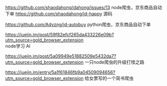 


https://github.com/shaodahong/dahong/issues/13   node爬虫，京东商品自动下单
https://github.com/shaodahong/jd-happy   源码


https://github.com/Adyzng/jd-autobuy   python爬虫，京东商品自动下单


https://juejin.im/post/59f82efcf265da433226e09b?utm_source=gold_browser_extension   
node学习 AI

https://juejin.im/post/5a09949e51882509e5432da7?utm_source=gold_browser_extension
一只node爬虫的升级打怪之路

https://juejin.im/entry/5a1f61846fb9a04509094656?utm_source=gold_browser_extension
给女票写的一个简书爬虫





